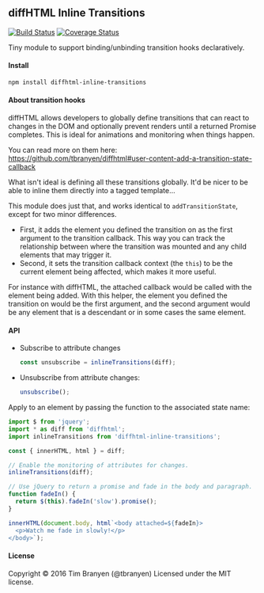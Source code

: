 diffHTML Inline Transitions
---------------------------

[![Build Status](https://travis-ci.org/tbranyen/diffhtml-inline-transitions.svg?branch=master)](https://travis-ci.org/tbranyen/diffhtml-inline-transitions)
[![Coverage Status](https://coveralls.io/repos/github/tbranyen/diffhtml-inline-transitions/badge.svg?branch=master)](https://coveralls.io/github/tbranyen/diffhtml-inline-transitions?branch=master)

Tiny module to support binding/unbinding transition hooks declaratively.

#### Install

``` sh
npm install diffhtml-inline-transitions
```

#### About transition hooks

diffHTML allows developers to globally define transitions that can react to
changes in the DOM and optionally prevent renders until a returned Promise
completes. This is ideal for animations and monitoring when things happen.

You can read more on them here: https://github.com/tbranyen/diffhtml#user-content-add-a-transition-state-callback

What isn't ideal is defining all these transitions globally. It'd be nicer to
be able to inline them directly into a tagged template...

This module does just that, and works identical to `addTransitionState`, except
for two minor differences.

- First, it adds the element you defined the transition on as the first argument
  to the transition callback. This way you can track the relationship between
  where the transition was mounted and any child elements that may trigger it.
- Second, it sets the transition callback context (the `this`) to be the
  current element being affected, which makes it more useful.

For instance with diffHTML, the attached callback would be called with the
element being added. With this helper, the element you defined the transition
on would be the first argument, and the second argument would be any element
that is a descendant or in some cases the same element.

#### API

- Subscribe to attribute changes

  ```js
  const unsubscribe = inlineTransitions(diff);
  ```
- Unsubscribe from attribute changes:

  ```js
  unsubscribe();
  ```

Apply to an element by passing the function to the associated state name:

``` js
import $ from 'jquery';
import * as diff from 'diffhtml';
import inlineTransitions from 'diffhtml-inline-transitions';

const { innerHTML, html } = diff;

// Enable the monitoring of attributes for changes.
inlineTransitions(diff);

// Use jQuery to return a promise and fade in the body and paragraph.
function fadeIn() {
  return $(this).fadeIn('slow').promise();
}

innerHTML(document.body, html`<body attached=${fadeIn}>
  <p>Watch me fade in slowly!</p>
</body>`);
```

#### License

Copyright © 2016 Tim Branyen (@tbranyen)
Licensed under the MIT license.
